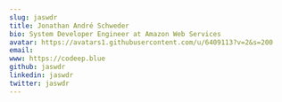 ```yaml
---
slug: jaswdr
title: Jonathan André Schweder
bio: System Developer Engineer at Amazon Web Services
avatar: https://avatars1.githubusercontent.com/u/6409113?v=2&s=200
email:
www: https://codeep.blue
github: jaswdr
linkedin: jaswdr
twitter: jaswdr
---
```

